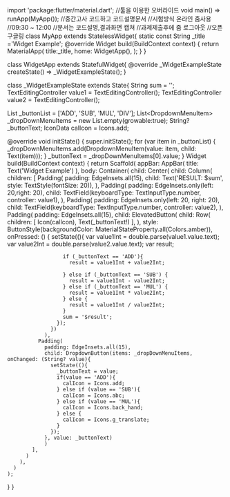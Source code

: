 import 'package:flutter/material.dart';
//툴을 이용한 오버라이드
void main() => runApp(MyApp());
//중간고사 코드하고 코드설명문서
//시험방식 온라인 줌사용
//09:30 ~ 12:00
//문서는 코드설명,결과화면 캡쳐
//과제제출후에 줌 로그아웃
//오픈구글링
class MyApp extends StatelessWidget{
  static const String _title ='Widget Example';
  @override
  Widget build(BuildContext context) {
    return MaterialApp(
      title:_title,
      home: WidgetApp(),
    );
  }
}

class WidgetApp extends StatefulWidget{
  @override
  _WidgetExampleState createState() => _WidgetExampleState();
}

class _WidgetExampleState extends State<WidgetApp>{
  String sum = '';
  TextEditingController value1 = TextEditingController();
  TextEditingController value2 = TextEditingController();

  List _buttonList = ['ADD', 'SUB', 'MUL', 'DIV'];
  List<DropdownMenuItem<String>> _dropDownMenuItems = new List.empty(growable:true);
  String? _buttonText;
  IconData calIcon = Icons.add;

  @override
  void initState() {
    super.initState();
    for (var item in _buttonList) {
      _dropDownMenuItems.add(DropdownMenuItem(value: item, child: Text(item)));
    }
    _buttonText = _dropDownMenuItems[0].value;
  }
  Widget build(BuildContext context) {
    return Scaffold(
      appBar: AppBar(
        title: Text('Widget Example')
      ),
      body: Container(
        child: Center(
          child: Column(
            children: <Widget> [
              Padding(
                padding: EdgeInsets.all(15),
                child: Text('RESULT: $sum', style: TextStyle(fontSize: 20)),
              ),
              Padding(
                padding: EdgeInsets.only(left: 20,right: 20),
                child: TextField(keyboardType: TextInputType.number, controller: value1),
              ),
              Padding(
                padding: EdgeInsets.only(left: 20, right: 20),
                child: TextField(keyboardType: TextInputType.number, controller: value2),
              ),
              Padding(
                padding: EdgeInsets.all(15),
                child: ElevatedButton(
                  child: Row(
                    children: <Widget>[
                      Icon(calIcon),
                      Text(_buttonText!)
                      ],
                  ),
                  style: ButtonStyle(backgroundColor: MaterialStateProperty.all(Colors.amber)),
                  onPressed: () {
                    setState((){
                      var value1Int = double.parse(value1.value.text);
                      var value2Int = double.parse(value2.value.text);
                      var result;

                      if (_buttonText == 'ADD'){
                        result = value1Int + value2Int;

                      } else if (_buttonText == 'SUB') {
                        result = value1Int - value2Int;
                      } else if (_buttonText == 'MUL') {
                        result = value1Int * value2Int;
                      } else {
                        result = value1Int / value2Int;
                      }
                      sum = '$result';
                    });
                  })
                ),
              Padding(
                padding: EdgeInsets.all(15),
                child: DropdownButton(items: _dropDownMenuItems, onChanged: (String? value){
                  setState((){
                    _buttonText = value;
                    if(value == 'ADD'){
                      calIcon = Icons.add;
                    } else if (value == 'SUB'){
                      calIcon = Icons.abc;
                    } else if (value == 'MUL'){
                      calIcon = Icons.back_hand;
                    } else {
                      calIcon = Icons.g_translate;
                    }
                  });
                }, value: _buttonText)
                )
            ],
          )
        ),
      )
    );
  }
}
